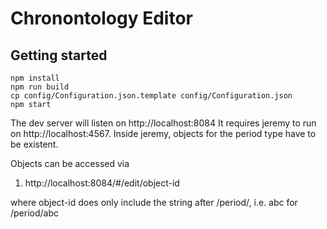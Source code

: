 # Chronontology Editor

## Getting started

```
npm install
npm run build
cp config/Configuration.json.template config/Configuration.json
npm start
```

The dev server will listen on http://localhost:8084
It requires jeremy to run on http://localhost:4567. Inside jeremy,
objects for the period type have to be existent.

Objects can be accessed via

1. http://localhost:8084/#/edit/object-id

where object-id does only include the string after /period/, i.e. 
abc for /period/abc